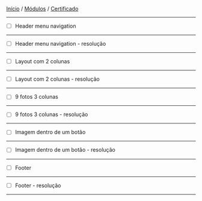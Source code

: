 [Início](https://github.com/Thalyalm/rocketseat-trilha-fundamentar) /
[Módulos](https://github.com/Thalyalm/rocketseat-trilha-fundamentar/tree/main/modulos/readme.md) /
[Certificado](https://github.com/Thalyalm/rocketseat-trilha-fundamentar/tree/main/certificado)

---

- [ ] Header menu navigation

---

- [ ] Header menu navigation - resolução

---

- [ ] Layout com 2 colunas

---

- [ ] Layout com 2 colunas - resolução

---

- [ ] 9 fotos 3 colunas

---

- [ ] 9 fotos 3 colunas - resolução

---

- [ ] Imagem dentro de um botão

---

- [ ] Imagem dentro de um botão - resolução

---

- [ ] Footer

---

- [ ] Footer - resolução

---